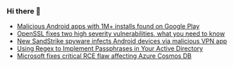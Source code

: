### Hi there 👋

<!--START_SECTION:feed-->
* [Malicious Android apps with 1M+ installs found on Google Play](https://www.bleepingcomputer.com/news/security/malicious-android-apps-with-1m-plus-installs-found-on-google-play/)
* [OpenSSL fixes two high severity vulnerabilities, what you need to know](https://www.bleepingcomputer.com/news/security/openssl-fixes-two-high-severity-vulnerabilities-what-you-need-to-know/)
* [New SandStrike spyware infects Android devices via malicious VPN app](https://www.bleepingcomputer.com/news/security/new-sandstrike-spyware-infects-android-devices-via-malicious-vpn-app/)
* [Using Regex to Implement Passphrases in Your Active Directory](https://www.bleepingcomputer.com/news/microsoft/using-regex-to-implement-passphrases-in-your-active-directory/)
* [Microsoft fixes critical RCE flaw affecting Azure Cosmos DB](https://www.bleepingcomputer.com/news/security/microsoft-fixes-critical-rce-flaw-affecting-azure-cosmos-db/)
<!--END_SECTION:feed-->

<!--
**frankenk/frankenk** is a ✨ _special_ ✨ repository because its `README.md` (this file) appears on your GitHub profile.

Here are some ideas to get you started:

- 🔭 I’m currently working on ...
- 🌱 I’m currently learning ...
- 👯 I’m looking to collaborate on ...
- 🤔 I’m looking for help with ...
- 💬 Ask me about ...
- 📫 How to reach me: ...
- 😄 Pronouns: ...
- ⚡ Fun fact: ...
-->



